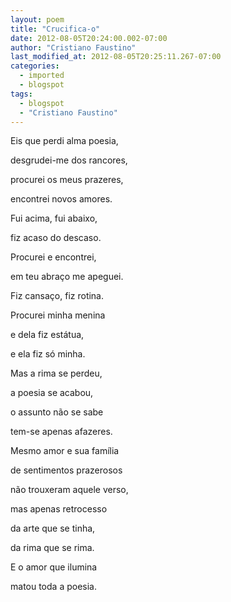 ```yaml
---
layout: poem
title: "Crucifica-o"
date: 2012-08-05T20:24:00.002-07:00
author: "Cristiano Faustino"
last_modified_at: 2012-08-05T20:25:11.267-07:00
categories:
  - imported
  - blogspot
tags:
  - blogspot
  - "Cristiano Faustino"
---
```


Eis que perdi alma poesia,

desgrudei-me dos rancores,

procurei os meus prazeres,

encontrei novos amores.

Fui acima, fui abaixo,

fiz acaso do descaso.

Procurei e encontrei,

em teu abraço me apeguei.

Fiz cansaço, fiz rotina.

Procurei minha menina

e dela fiz estátua,

e ela fiz só minha.

Mas a rima se perdeu,

a poesia se acabou,

o assunto não se sabe

tem-se apenas afazeres.

Mesmo amor e sua família

de sentimentos prazerosos

não trouxeram aquele verso,

mas apenas retrocesso

da arte que se tinha,

da rima que se rima.

E o amor que ilumina

matou toda a poesia.